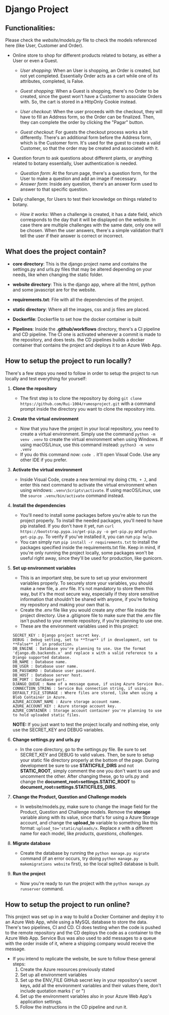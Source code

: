 # Django Project

## Functionalities:
Please check the *website/models.py* file to check the models referenced here (like User, Customer and Order).
- Online store to shop for different products related to botany, as either a User or even a Guest.
    - *User shopping*: When an User is shopping, an Order is created, but not yet completed. Essentially Order acts as a cart while one of its attributes, completed, is False.
    - *Guest shopping*: When a Guest is shopping, there's no Order to be created, since the guest won't have a Customer to associate Orders with. So, the cart is stored in a HttpOnly Cookie instead.

    - *User checkout*: When the user proceeds with the checkout, they will have to fill an Address form, so the Order can be finalized. Then, they can complete the order by clicking the "Pagar" button.
    - *Guest checkout*: For guests the checkout process works a bit differently. There's an additional form before the Address form, which is the Customer form. It's used for the guest to create a valid Customer, so that the order may be created and associated with it.

- Question forum to ask questions about different plants, or anything related to botany essentially, User authentication is needed.
    - *Question form*: At the forum page, there's a question form, for the User to make a question and add an image if necessary.
    - *Answer form*: Inside any question, there's an answer form used to answer to that specific question.

- Daily challenge, for Users to test their knowledge on things related to botany.
    - *How it works*: When a challenge is created, it has a date field, which corresponds to the day that it will be displayed on the website. In case there are multiple challenges with the same date, only one will be chosen. When the user answers, there's a simple validation that'll tell the user if their answer is correct or incorrect.

## What does the project contain?
- **core directory**:
    This is the django project name and contains the settings.py and urls.py files that may be altered depending on your needs, like when changing the static folder.

- **website directory**:
    This is the django app, where all the html, python and some javascript are for the website.

- **requirements.txt**:
    File with all the dependencies of the project.

- **static directory**:
    Where all the images, css and js files are placed.
    
- **Dockerfile**:
    Dockerfile to set how the docker container is built

- **Pipelines**:
    Inside the **.github/workflows** directory, there's a CI pipeline and CD pipeline. The CI one is activated whenever a commit is made to the repository, and does tests. the CD pipelines builds a docker container that contains the project and deploys it to an Azure Web App.

## How to setup the project to run locally?
There's a few steps you need to follow in order to setup the project to run locally and test everything for yourself:

1. **Clone the repository**
    - The first step is to clone the repository by doing `git clone https://github.com/Rui-1004/rumosproject.git` with a command prompt inside the directory you want to clone the repository into.

2. **Create the virtual environment**
    - Now that you have the project in your local repository, you need to create a virtual environment. Simply use the command `python -m venv .venv` to create the virtual environment when using Windows. If using macOS/Linux, use this command instead: `python3 -m venv .venv`
    - If you do this command now: `code .` it'll open Visual Code. Use any other IDE if you prefer.

3. **Activate the virtual environment**
    - Inside Visual Code, create a new terminal my doing `CTRL + J`, and enter this next command to activate the virtual environment when using windows: `.venv\Scripts\activate`. If using macOS/Linux, use the `source .venv/bin/activate` command instead.

4. **Install the dependencies**
    - You'll need to install some packages before you're able to run the project properly. To install the needed packages, you'll need to have pip installed. If you don't have it yet, run `curl https://bootstrap.pypa.io/get-pip.py -o get-pip.py` and `python get-pip.py`. To verify if you've installed it, you can run `pip help`.
    - You can simply run `pip install -r requirements.txt` to install the packages specified inside the requirements.txt file. Keep in mind, if you're only running the project locally, some packages won't be useful right away, since they'll be used for production, like gunicorn.

5. **Set up environment variables**
    - This is an important step, be sure to set up your environment variables properly. To securely store your variables, you should make a new file, a *.env* file. It's not mandatory to store them this way, but it's the most secure way, especially if they store sensitive information that shouldn't be shared with anyone, if you're forking my repository and making your own that is.
    - Create the .env file like you would create any other file inside the project directory. Use a .gitignore file to make sure that the .env file isn't pushed to your remote repository, if you're planning to use one.
    - These are the environment variables used in this project:
    ```
    SECRET_KEY : Django project secret key.
    DEBUG : Debug setting, set to **True** if in development, set to **False** if in production.
    DB_ENGINE : Database you're planning to use. Use the format 'django.db.backends.x' and replace x with a valid reference to a Django supported database.
    DB_NAME : Database name.
    DB_USER : Database user name.
    DB_PASSWORD : Database user password.
    DB_HOST : Database server host.
    DB_PORT : Database port.
    DJANGO_QUEUE : Name of a message queue, if using Azure Service Bus.
    CONNECTION_STRING : Service Bus connection string, if using.
    DEFAULT_FILE_STORAGE : Where files are stored, like when using a Blob Container in Azure.
    AZURE_ACCOUNT_NAME : Azure storage account name.
    AZURE_ACCOUNT_KEY : Azure storage account key.
    AZURE_CONTAINER : Storage account container you're planning to use to hold uploaded static files.
    ```

    **NOTE:** If you just want to test the project locally and nothing else, only use the SECRET_KEY and DEBUG variables.

6. **Change settings.py and urls.py**
    - In the core directory, go to the settings.py file. Be sure to set SECRET_KEY and DEBUG to valid values. Then, be sure to setup your static file directory properly at the bottom of the page. During development be sure to use **STATICFILE_DIRS** and not **STATIC_ROOT**, simply comment the one you don't want to use and uncomment the other. After changing these, go to urls.py and change the **document_root=settings.STATIC_ROOT** to **document_root=settings.STATICFILES_DIRS**.

7. **Change the Product, Question and Challenge models**
    - In website/models.py, make sure to change the image field for the Product, Question and Challenge models. Remove the **storage** variable along with its value, since that's for using a Azure Storage account, and change the **upload_to** variable to something like this format: `upload_to='static/uploads/x`. Replace *x* with a different name for each model, like *products*, *questions*, *challenges*.

8. **Migrate database**
    - Create the database by running the `python manage.py migrate` command (if an error occurs, try doing `python manage.py makemigrations website` first), so the local sqlite3 database is built. 

9. **Run the project**
    - Now you're ready to run the project with the `python manage.py runserver` command.

## How to setup the project to run online?
This project was set up in a way to build a Docker Container and deploy it to an Azure Web App, while using a MySQL database to store the data. There's two pipelines, CI and CD. CI does testing when the code is pushed to the remote repository and the CD deploys the code as a container to the Azure Web App. Service Bus was also used to add messages to a queue with the order inside of it, where a shipping company would receive the message.

- If you intend to replicate the website, be sure to follow these general steps:
    1. Create the Azure resources previously stated
    2. Set up all environment variables
    3. Set up the ENV_FILE GitHub secret key in your repository's secret keys, add all the environment variables and their values there, don't include quotation marks (' or ")
    4. Set up the environment variables also in your Azure Web App's application settings.
    5. Follow the instructions in the CD pipeline and run it.
